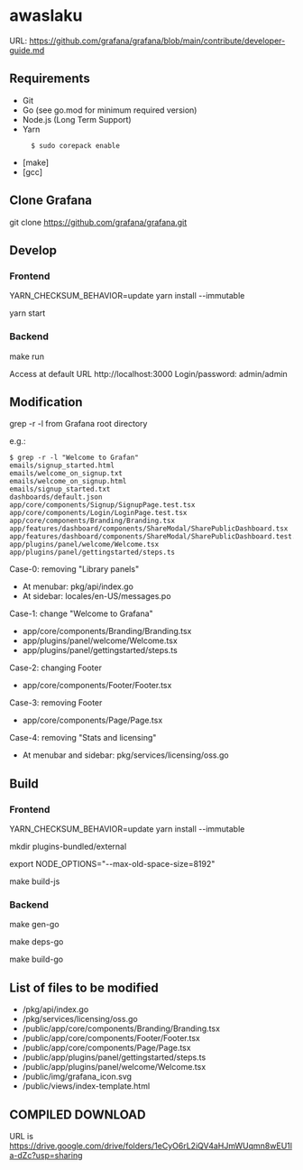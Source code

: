 # awaslaku
URL: https://github.com/grafana/grafana/blob/main/contribute/developer-guide.md

## Requirements
- Git
- Go (see go.mod for minimum required version)
- Node.js (Long Term Support)
- Yarn
    ```
      $ sudo corepack enable
    ```
- [make]
- [gcc]
    
## Clone Grafana

git clone https://github.com/grafana/grafana.git

## Develop

### Frontend

YARN_CHECKSUM_BEHAVIOR=update yarn install --immutable

yarn start


### Backend

make run

Access at default URL http://localhost:3000
Login/password: admin/admin

## Modification

grep -r -l from Grafana root directory

e.g.:
```
$ grep -r -l "Welcome to Grafan"
emails/signup_started.html
emails/welcome_on_signup.txt
emails/welcome_on_signup.html
emails/signup_started.txt
dashboards/default.json
app/core/components/Signup/SignupPage.test.tsx
app/core/components/Login/LoginPage.test.tsx
app/core/components/Branding/Branding.tsx
app/features/dashboard/components/ShareModal/SharePublicDashboard.tsx
app/features/dashboard/components/ShareModal/SharePublicDashboard.test.tsx
app/plugins/panel/welcome/Welcome.tsx
app/plugins/panel/gettingstarted/steps.ts
```

Case-0: removing "Library panels"
- At menubar: pkg/api/index.go 
- At sidebar: locales/en-US/messages.po

Case-1: change "Welcome to Grafana"
- app/core/components/Branding/Branding.tsx
- app/plugins/panel/welcome/Welcome.tsx
- app/plugins/panel/gettingstarted/steps.ts

Case-2: changing Footer
- app/core/components/Footer/Footer.tsx

Case-3: removing Footer
- app/core/components/Page/Page.tsx

Case-4: removing "Stats and licensing"
- At menubar and sidebar: pkg/services/licensing/oss.go

## Build

### Frontend

YARN_CHECKSUM_BEHAVIOR=update yarn install --immutable

mkdir plugins-bundled/external

export NODE_OPTIONS="--max-old-space-size=8192"

make build-js

### Backend

make gen-go

make deps-go

make build-go  

## List of files to be modified

- <grafana>/pkg/api/index.go
- <grafana>/pkg/services/licensing/oss.go  
- <grafana>/public/app/core/components/Branding/Branding.tsx
- <grafana>/public/app/core/components/Footer/Footer.tsx
- <grafana>/public/app/core/components/Page/Page.tsx
- <grafana>/public/app/plugins/panel/gettingstarted/steps.ts
- <grafana>/public/app/plugins/panel/welcome/Welcome.tsx
- <grafana>/public/img/grafana_icon.svg
- <grafana>/public/views/index-template.html

## COMPILED DOWNLOAD
    
URL is https://drive.google.com/drive/folders/1eCyO6rL2iQV4aHJmWUqmn8wEU1la-dZc?usp=sharing
    
